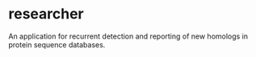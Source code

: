 researcher
==========

An application for recurrent detection and reporting of new homologs in protein sequence databases.